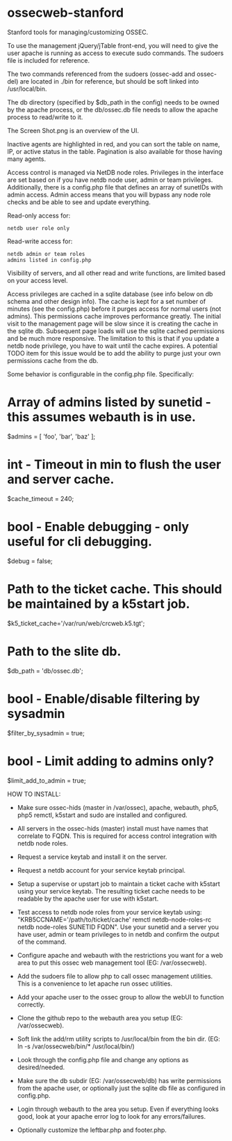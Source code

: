 ossecweb-stanford
=================

Stanford tools for managing/customizing OSSEC.

To use the management jQuery/jTable front-end, you will need to give the user
apache is running as access to execute sudo commands.  The sudoers file is
included for reference.

The two commands referenced from the sudoers (ossec-add and ossec-del) are
located in ./bin for reference, but should be soft linked into /usr/local/bin.

The db directory (specified by $db_path in the config) needs to be owned by the apache process, or the db/ossec.db file needs to allow the apache process to read/write to it.

The Screen Shot.png is an overview of the UI.

Inactive agents are highlighted in red, and you can sort the table on name, IP,
or active status in the table.  Pagination is also available for those having
many agents.

Access control is managed via NetDB node roles.  Privileges in the
interface are set based on if you have netdb node user, admin or team
privileges. Additionally, there is a config.php file that defines an array of
sunetIDs with admin access.  Admin access means that you will bypass any node
role checks and be able to see and update everything.

Read-only access for:

    netdb user role only

Read-write access for:

    netdb admin or team roles
    admins listed in config.php

Visibility of servers, and all other read and write functions, are limited
based on your access level.

Access privileges are cached in a sqlite database (see info below on db schema
and other design info).  The cache is kept for a set number of minutes (see the
config.php) before it purges access for normal users (not admins).  This
permissions cache improves performance greatly.  The initial visit to the
management page will be slow since it is creating the cache in the sqlite db.
Subsequent page loads will use the sqlite cached permissions and be much more
responsive.  The limitation to this is that if you update a netdb node
privilege, you have to wait until the cache expires.  A potential TODO item for
this issue would be to add the ability to purge just your own permissions cache
from the db.


Some behavior is configurable in the config.php file.  Specifically:

  # Array of admins listed by sunetid - this assumes webauth is in use.
  $admins = [ 'foo', 'bar', 'baz' ];

  # int - Timeout in min to flush the user and server cache.
  $cache_timeout = 240;

  # bool - Enable debugging - only useful for cli debugging.
  $debug = false;

  # Path to the ticket cache. This should be maintained by a k5start job.
  $k5_ticket_cache='/var/run/web/crcweb.k5.tgt';

  # Path to the slite db.
  $db_path = 'db/ossec.db';

  # bool - Enable/disable filtering by sysadmin
  $filter_by_sysadmin = true;

  # bool - Limit adding to admins only?
  $limit_add_to_admin = true;


HOW TO INSTALL:

- Make sure ossec-hids (master in /var/ossec), apache, webauth, php5, php5 remctl, k5start and sudo are installed and configured.

- All servers in the ossec-hids (master) install must have names that correlate to FQDN. This is required for access control integration with netdb node roles.

- Request a service keytab and install it on the server.

- Request a netdb account for your service keytab principal.

- Setup a supervise or upstart job to maintain a ticket cache with k5start using your service keytab.  The resulting ticket cache needs to be readable by the apache user for use with k5start.

- Test access to netdb node roles from your service keytab using: "KRB5CCNAME='/path/to/ticket/cache' remctl netdb-node-roles-rc netdb node-roles SUNETID FQDN".  Use your sunetid and a server you have user, admin or team privileges to in netdb and confirm the output of the command.

- Configure apache and webauth with the restrictions you want for a web area to put this ossec web management tool (EG: /var/ossecweb).

- Add the sudoers file to allow php to call ossec management utilities.  This is a convenience to let apache run ossec utilities.

- Add your apache user to the ossec group to allow the webUI to function correctly.

- Clone the github repo to the webauth area you setup (EG: /var/ossecweb).

- Soft link the add/rm utility scripts to /usr/local/bin from the bin dir.  (EG: ln -s /var/ossecweb/bin/* /usr/local/bin/)

- Look through the config.php file and change any options as desired/needed.

- Make sure the db subdir (EG: /var/ossecweb/db) has write permissions from the apache user, or optionally just the sqlite db file as configured in config.php.

- Login through webauth to the area you setup.  Even if everything looks good, look at your apache error log to look for any errors/failures.

- Optionally customize the leftbar.php and footer.php.

